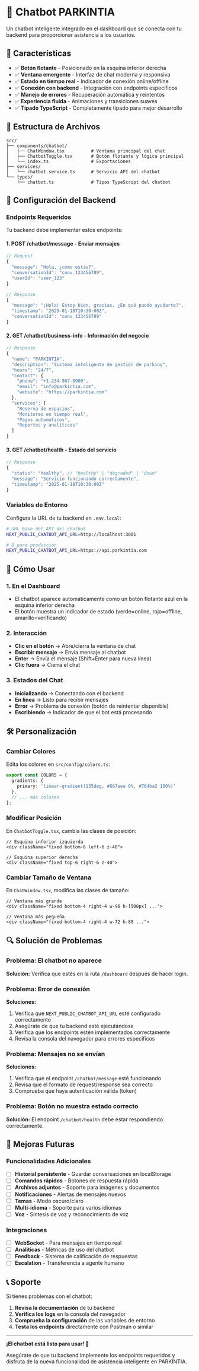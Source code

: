 # 🤖 Chatbot PARKINTIA

Un chatbot inteligente integrado en el dashboard que se conecta con tu backend para proporcionar asistencia a los usuarios.

## 🚀 Características

- ✅ **Botón flotante** - Posicionado en la esquina inferior derecha
- ✅ **Ventana emergente** - Interfaz de chat moderna y responsiva
- ✅ **Estado en tiempo real** - Indicador de conexión online/offline
- ✅ **Conexión con backend** - Integración con endpoints específicos
- ✅ **Manejo de errores** - Recuperación automática y reintentos
- ✅ **Experiencia fluida** - Animaciones y transiciones suaves
- ✅ **Tipado TypeScript** - Completamente tipado para mejor desarrollo

## 📁 Estructura de Archivos

```
src/
├── components/chatbot/
│   ├── ChatWindow.tsx          # Ventana principal del chat
│   ├── ChatbotToggle.tsx       # Botón flotante y lógica principal
│   └── index.ts                # Exportaciones
├── services/
│   └── chatbot.service.ts      # Servicio API del chatbot
└── types/
    └── chatbot.ts              # Tipos TypeScript del chatbot
```

## 🔧 Configuración del Backend

### Endpoints Requeridos

Tu backend debe implementar estos endpoints:

#### 1. **POST /chatbot/message** - Enviar mensajes
```typescript
// Request
{
  "message": "Hola, ¿cómo estás?",
  "conversationId": "conv_123456789",
  "userId": "user_123"
}

// Response
{
  "message": "¡Hola! Estoy bien, gracias. ¿En qué puedo ayudarte?",
  "timestamp": "2025-01-18T10:30:00Z",
  "conversationId": "conv_123456789"
}
```

#### 2. **GET /chatbot/business-info** - Información del negocio
```typescript
// Response
{
  "name": "PARKINTIA",
  "description": "Sistema inteligente de gestión de parking",
  "hours": "24/7",
  "contact": {
    "phone": "+1-234-567-8900",
    "email": "info@parkintia.com",
    "website": "https://parkintia.com"
  },
  "services": [
    "Reserva de espacios",
    "Monitoreo en tiempo real",
    "Pagos automáticos",
    "Reportes y analíticas"
  ]
}
```

#### 3. **GET /chatbot/health** - Estado del servicio
```typescript
// Response
{
  "status": "healthy", // "healthy" | "degraded" | "down"
  "message": "Servicio funcionando correctamente",
  "timestamp": "2025-01-18T10:30:00Z"
}
```

### Variables de Entorno

Configura la URL de tu backend en `.env.local`:

```bash
# URL base del API del chatbot
NEXT_PUBLIC_CHATBOT_API_URL=http://localhost:3001

# O para producción
NEXT_PUBLIC_CHATBOT_API_URL=https://api.parkintia.com
```

## 🎯 Cómo Usar

### 1. **En el Dashboard**
- El chatbot aparece automáticamente como un botón flotante azul en la esquina inferior derecha
- El botón muestra un indicador de estado (verde=online, rojo=offline, amarillo=verificando)

### 2. **Interacción**
- **Clic en el botón** → Abre/cierra la ventana de chat
- **Escribir mensaje** → Envía mensaje al chatbot
- **Enter** → Envía el mensaje (Shift+Enter para nueva línea)
- **Clic fuera** → Cierra el chat

### 3. **Estados del Chat**
- **Inicializando** → Conectando con el backend
- **En línea** → Listo para recibir mensajes
- **Error** → Problema de conexión (botón de reintentar disponible)
- **Escribiendo** → Indicador de que el bot está procesando

## 🛠️ Personalización

### Cambiar Colores
Edita los colores en `src/config/colors.ts`:

```typescript
export const COLORS = {
  gradients: {
    primary: 'linear-gradient(135deg, #667eea 0%, #764ba2 100%)'
  },
  // ... más colores
};
```

### Modificar Posición
En `ChatbotToggle.tsx`, cambia las clases de posición:

```tsx
// Esquina inferior izquierda
<div className="fixed bottom-6 left-6 z-40">

// Esquina superior derecha  
<div className="fixed top-6 right-6 z-40">
```

### Cambiar Tamaño de Ventana
En `ChatWindow.tsx`, modifica las clases de tamaño:

```tsx
// Ventana más grande
<div className="fixed bottom-4 right-4 w-96 h-[500px] ...">

// Ventana más pequeña
<div className="fixed bottom-4 right-4 w-72 h-80 ...">
```

## 🔍 Solución de Problemas

### Problema: El chatbot no aparece
**Solución:** Verifica que estés en la ruta `/dashboard` después de hacer login.

### Problema: Error de conexión
**Soluciones:**
1. Verifica que `NEXT_PUBLIC_CHATBOT_API_URL` esté configurado correctamente
2. Asegúrate de que tu backend esté ejecutándose
3. Verifica que los endpoints estén implementados correctamente
4. Revisa la consola del navegador para errores específicos

### Problema: Mensajes no se envían
**Soluciones:**
1. Verifica que el endpoint `/chatbot/message` esté funcionando
2. Revisa que el formato de request/response sea correcto
3. Comprueba que haya autenticación válida (token)

### Problema: Botón no muestra estado correcto
**Solución:** El endpoint `/chatbot/health` debe estar respondiendo correctamente.

## 🚀 Mejoras Futuras

### Funcionalidades Adicionales
- [ ] **Historial persistente** - Guardar conversaciones en localStorage
- [ ] **Comandos rápidos** - Botones de respuesta rápida
- [ ] **Archivos adjuntos** - Soporte para imágenes y documentos
- [ ] **Notificaciones** - Alertas de mensajes nuevos
- [ ] **Temas** - Modo oscuro/claro
- [ ] **Multi-idioma** - Soporte para varios idiomas
- [ ] **Voz** - Síntesis de voz y reconocimiento de voz

### Integraciones
- [ ] **WebSocket** - Para mensajes en tiempo real
- [ ] **Análiticas** - Métricas de uso del chatbot
- [ ] **Feedback** - Sistema de calificación de respuestas
- [ ] **Escalation** - Transferencia a agente humano

## 📞 Soporte

Si tienes problemas con el chatbot:

1. **Revisa la documentación** de tu backend
2. **Verifica los logs** en la consola del navegador
3. **Comprueba la configuración** de las variables de entorno
4. **Testa los endpoints** directamente con Postman o similar

---

**¡El chatbot está listo para usar! 🎉**

Asegúrate de que tu backend implemente los endpoints requeridos y disfruta de la nueva funcionalidad de asistencia inteligente en PARKINTIA. 